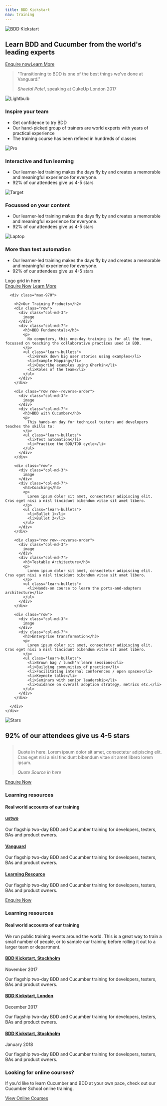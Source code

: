 ```yaml
---
title: BDD Kickstart
nav: training
---
```


<div class="intro-header-learn">
  <div class="container">
    <div class="row">
      <div class="col-lg-12">
        <div class="learn-intro-message">
          <img alt="BDD Kickstart" src="/images/bdd-kickstart-white.svg"><br>
            <h2>
              Learn BDD and Cucumber from the world's leading experts
            </h2>
            <a class="btn btn--rounded btn--learn-primary" href="https://cucumber.typeform.com/to/gUEP2E?" onclick="ga('send', 'event', 'Enquiries', 'Contact', 'Private Training');">Enquire now</a><a class="btn btn--rounded btn--learn-primary" href="https://www.getdrip.com/forms/58258421/submissions/new" onclick="ga('send', 'event', 'White Paper', 'Download', 'Private Training');">Learn More</a>
        </div>
      </div>
    </div>
  </div>
</div>
<div class="learn-row">
  <div class="container">
    <div class="row">
      <div class="max-670">
        <blockquote class="learn-blockquote learn-blockquote--lead">
          <p>"Transitioning to BDD is one of the best things we've done at Vanguard."</p>
          <footer><cite title="Source Title">Sheetal Patel</cite>, speaking at CukeUp London 2017</footer>
        </blockquote>
      </div>  
    </div>
  </div>
</div>
<div class="learn-row learn-row--alt">
  <div class="container">
    <div class="row">
      <div class="max-970">
        <div class="card card--negative-top">
          <div class="card-image-wrap">
            <img src="/images/learn/icon-lightbulb.png" class="card-image" alt="Lightbulb" />
          </div>  
          <div class="card-block">
            <h3 class="card-title">Inspire your team</h3>
            <ul class="card-text">
              <li>Get confidence to try BDD</li>
              <li>Our hand-picked group of trainers are world experts with years of practical experience</li>
              <li>The training course has been refined in hundreds of classes</li>
            </ul>
          </div>
        </div>
        <div class="card card--negative-top">
          <div class="card-image-wrap">
            <img src="/images/learn/icon-pro.png" class="card-image" alt="Pro" />
          </div>
          <div class="card-block">
            <h3 class="card-title">Interactive and fun learning</h3>
            <ul class="card-text">
              <li>Our learner-led training makes the days fly by and creates a memorable and meaningful experience for everyone.</li>
              <li>92% of our attendees give us 4-5 stars</li>
            </ul>
          </div>        
        </div>
        <div class="card card--negative-top">
          <div class="card-image-wrap">
            <img src="/images/learn/icon-target.png" class="card-image" alt="Target" />
          </div>
          <div class="card-block">
            <h3 class="card-title">Focussed on your content</h3>
            <ul class="card-text">
              <li>Our learner-led training makes the days fly by and creates a memorable and meaningful experience for everyone.</li>
              <li>92% of our attendees give us 4-5 stars</li>
            </ul>
          </div>        
        </div>
        <div class="card card--negative-top">
          <div class="card-image-wrap">
            <img src="/images/learn/icon-laptop.png" class="card-image" alt="Laptop" />
          </div>
          <div class="card-block">
            <h3 class="card-title">More than test automation</h3>
            <ul class="card-text">
              <li>Our learner-led training makes the days fly by and creates a memorable and meaningful experience for everyone.</li>
              <li>92% of our attendees give us 4-5 stars</li>
            </ul>
          </div>        
        </div>
      </div>  
    </div>
  </div>
</div>
<div class="learn-row">
  <div class="container">
    <div class="row">
      <div class="max-970">
        Logo grid in here
      </div>
    </div>
  </div>
</div>      
<div class="learn-row learn-row--cta">
  <div class="container">
    <div class="row">
      <div class="max-970">
        <a class="btn btn--rounded btn--learn-primary" href="#">Enquire Now</a>
        <a class="btn btn--rounded btn--learn-primary" href="#">Learn More</a>
      </div>
    </div>
  </div>
</div>  
<div class="learn-row">
  <div class="container">
    <div class="row">

      <div class="max-970">

        <h2>Our Training Products</h2>
        <div class="row">
          <div class="col-md-3">
            image
          </div>
          <div class="col-md-7">
            <h3>BDD Fundamentals</h3>
            <p>
              No computers, this one-day training is for all the team,  focussed on teaching the collaborative practices used in BDD.
            </p>
            <ul class="learn-bullets">
              <li>Break down big user stories using examples</li>
              <li>Example Mapping</li>
              <li>Describe examples using Gherkin</li>
              <li>Roles of the team</li>  
            </ul>
          </div>
        </div>

        <div class="row row--reverse-order">
          <div class="col-md-3">
            image
          </div>
          <div class="col-md-7">
            <h3>BDD with Cucumber</h3>
            <p>
              This hands-on day for technical testers and developers teaches the skills to:
            </p>
            <ul class="learn-bullets">
              <li>Test automation</li>
              <li>Practice the BDD/TDD cycle</li>
            </ul>
          </div>
        </div>

        <div class="row">
          <div class="col-md-3">
            image
          </div>
          <div class="col-md-7">
            <h3>Coaching</h3>
            <p>
              Lorem ipsum dolor sit amet, consectetur adipiscing elit. Cras eget nisi a nisl tincidunt bibendum vitae sit amet libero.
            </p>
            <ul class="learn-bullets">
              <li>Bullet 1</li>
              <li>Bullet 2</li>
            </ul>
          </div>
        </div>

        <div class="row row--reverse-order">
          <div class="col-md-3">
            image
          </div>
          <div class="col-md-7">
            <h3>Testable Architecture</h3>
            <p>
              Lorem ipsum dolor sit amet, consectetur adipiscing elit. Cras eget nisi a nisl tincidunt bibendum vitae sit amet libero.
            </p>
            <ul class="learn-bullets">
              <li>Hands-on course to learn the ports-and-adapters architecture</li>
            </ul>
          </div>
        </div>

        <div class="row">
          <div class="col-md-3">
            image
          </div>
          <div class="col-md-7">
            <h3>Enterprise transformation</h3>
            <p>
              Lorem ipsum dolor sit amet, consectetur adipiscing elit. Cras eget nisi a nisl tincidunt bibendum vitae sit amet libero.
            </p>
            <ul class="learn-bullets">
              <li>Brown bag / lunch'n'learn sessions</li>
              <li>Building communities of practice</li>
              <li>Facilitating internal conferences / open spaces</li>
              <li>Keynote talks</li>
              <li>Seminars with senior leadership</li>
              <li>Guidance on overall adoption strategy, metrics etc.</li>
            </ul>
          </div>
        </div>

      </div>
    </div>
  </div>
</div>      
<div class="learn-row learn-row--alt">
  <div class="container">
    <div class="row">
      <div class="max-970">
        <img src="" alt="Stars" />
        <h2 class="heading-enlarged">92% of our attendees give us 4-5 stars</h2>
        <blockquote class="learn-blockquote learn-blockquote--lead">
          <img class="blockquote__avatar" src="" alt="" />
          <p>Quote in here. Lorem ipsum dolor sit amet, consectetur adipiscing elit. Cras eget nisi a nisl tincidunt bibendum vitae sit amet libero lorem ipsum.</p>
          <footer><cite title="Quote Source in here">Quote Source in here</cite></footer>
        </blockquote>
      </div>  
    </div>
  </div>
</div>
<div class="learn-row learn-row--cta">
  <div class="container">
    <div class="row">
      <div class="max-970">
        <a class="btn btn--rounded btn--learn-primary" href="#">Enquire Now</a>
      </div>
    </div>
  </div>
</div>
<div class="learn-row learn-row--image">
  <div class="container">
    <div class="row">
      <div class="max-970">
        <h3 class="heading-reverse">Learning resources</h3>
        <h4 class="heading-reverse heading--sub">Real world accounts of our training</h4>
        <div class="col-md-4">
          <div class="blank-card">
            <h4><a href="#">ustwo</a></h4>
            <p>
              Our flagship two-day BDD and Cucumber training for developers, testers, BAs and product owners.
            </p>
          </div>
        </div>
        <div class="col-md-4">
          <div class="blank-card">
            <h4><a href="#">Vanguard</a></h4>
            <p>
              Our flagship two-day BDD and Cucumber training for developers, testers, BAs and product owners.
            </p>
          </div>
        </div>
        <div class="col-md-4">
          <div class="blank-card">
            <h4><a href="#">Learning Resource</a></h4>
            <p>
              Our flagship two-day BDD and Cucumber training for developers, testers, BAs and product owners.
            </p>
          </div>
        </div>
      </div>
    </div>
  </div>
</div>
<div class="learn-row learn-row--cta">
  <div class="container">
    <div class="row">
      <div class="max-970">
        <a class="btn btn--rounded btn--learn-primary" href="#">Enquire Now</a>
      </div>
    </div>
  </div>
</div>
<div class="learn-row learn-row--image">
  <div class="container">
    <div class="row">
      <div class="max-970">
        <h3 class="heading-reverse">Learning resources</h3>
        <h4 class="heading-reverse heading--sub">Real world accounts of our training</h4>
        <p class="paragraph-reverse">We run public training events around the world. This is a great way to train a small number of people, or to sample our training before rolling it out to a larger team or department.</p>
        <div class="col-md-4">
          <div class="blank-card">
            <h4><a href="#">BDD Kickstart, Stockholm</a></h4>
            <time class="blank-card__time">November 2017</time>
            <p>
              Our flagship two-day BDD and Cucumber training for developers, testers, BAs and product owners.
            </p>
          </div>
        </div>
        <div class="col-md-4">
          <div class="blank-card">
            <h4><a href="#">BDD Kickstart, London</a></h4>
            <time class="blank-card__time">December 2017</time>
            <p>
              Our flagship two-day BDD and Cucumber training for developers, testers, BAs and product owners.
            </p>
          </div>
        </div>
        <div class="col-md-4">
          <div class="blank-card">
            <h4><a href="#">BDD Kickstart, Stockholm</a></h4>
            <time class="blank-card__time">January 2018</time>
            <p>
              Our flagship two-day BDD and Cucumber training for developers, testers, BAs and product owners.
            </p>
          </div>
        </div>
      </div>
    </div>
  </div>
</div>
<div class="learn-row">
  <div class="container">
    <div class="row">
      <div class="max-970">
        <div class="col-md-6">
        <h3>Looking for online courses?</h3>
        <p class="paragraph-courses">If you'd like to learn Cucumber and BDD at your own pace, check out our Cucumber School online training.</p>
        </div>
        <div class="col-md-4">
          <a class="btn btn--courses" href="#">View Online Courses</a>
        </div>
      </div>
    </div>
  </div>
</div>
